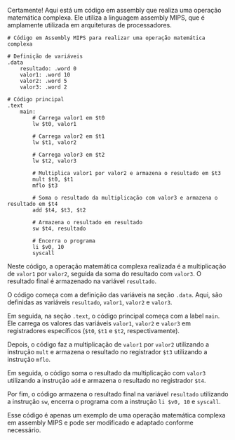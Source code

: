 Certamente! Aqui está um código em assembly que realiza uma operação matemática complexa. Ele utiliza a linguagem assembly MIPS, que é amplamente utilizada em arquiteturas de processadores. 

```assembly
# Código em Assembly MIPS para realizar uma operação matemática complexa

# Definição de variáveis
.data
    resultado: .word 0
    valor1: .word 10
    valor2: .word 5
    valor3: .word 2

# Código principal
.text
    main:
        # Carrega valor1 em $t0
        lw $t0, valor1
        
        # Carrega valor2 em $t1
        lw $t1, valor2
        
        # Carrega valor3 em $t2
        lw $t2, valor3
        
        # Multiplica valor1 por valor2 e armazena o resultado em $t3
        mult $t0, $t1
        mflo $t3
        
        # Soma o resultado da multiplicação com valor3 e armazena o resultado em $t4
        add $t4, $t3, $t2
        
        # Armazena o resultado em resultado
        sw $t4, resultado
        
        # Encerra o programa
        li $v0, 10
        syscall
```

Neste código, a operação matemática complexa realizada é a multiplicação de `valor1` por `valor2`, seguida da soma do resultado com `valor3`. O resultado final é armazenado na variável `resultado`. 

O código começa com a definição das variáveis na seção `.data`. Aqui, são definidas as variáveis `resultado`, `valor1`, `valor2` e `valor3`. 

Em seguida, na seção `.text`, o código principal começa com a label `main`. Ele carrega os valores das variáveis `valor1`, `valor2` e `valor3` em registradores específicos (`$t0`, `$t1` e `$t2`, respectivamente). 

Depois, o código faz a multiplicação de `valor1` por `valor2` utilizando a instrução `mult` e armazena o resultado no registrador `$t3` utilizando a instrução `mflo`.

Em seguida, o código soma o resultado da multiplicação com `valor3` utilizando a instrução `add` e armazena o resultado no registrador `$t4`.

Por fim, o código armazena o resultado final na variável `resultado` utilizando a instrução `sw`, encerra o programa com a instrução `li $v0, 10` e `syscall`.

Esse código é apenas um exemplo de uma operação matemática complexa em assembly MIPS e pode ser modificado e adaptado conforme necessário.